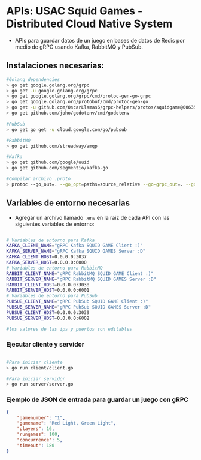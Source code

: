 # APIs: USAC Squid Games - Distributed Cloud Native System

- APIs para guardar datos de un juego en bases de datos de Redis por medio de gRPC usando Kafka, RabbitMQ y PubSub. 


## Instalaciones necesarias:

```bash
#Golang dependencies
> go get google.golang.org/grpc
> go get -u google.golang.org/grpc
> go get google.golang.org/grpc/cmd/protoc-gen-go-grpc
> go get google.golang.org/protobuf/cmd/protoc-gen-go
> go get -u github.com/OscarLlamas6/grpc-helpers/protos/squidgame@006352d75d8e1e7877b99cd456cb422f565ad504
> go get github.com/joho/godotenv/cmd/godotenv

#PubSub
> go get go get -u cloud.google.com/go/pubsub

#RabbitMQ
> go get github.com/streadway/amqp

#Kafka
> go get github.com/google/uuid
> go get github.com/segmentio/kafka-go

#Compilar archivo .proto
> protoc --go_out=. --go_opt=paths=source_relative --go-grpc_out=. --go-grpc_opt=paths=source_relative <.proto filename path>
```

## Variables de entorno necesarias

- Agregar un archivo llamado `.env` en la raiz de cada API con las siguientes variables de entorno:

```bash

# Variables de entorno para Kafka
KAFKA_CLIENT_NAME="gRPC Kafka SQUID GAME Client :)"
KAFKA_SERVER_NAME="gRPC Kafka SQUID GAMES Server :D"
KAFKA_CLIENT_HOST=0.0.0.0:3037
KAFKA_SERVER_HOST=0.0.0.0:6000
# Variables de entorno para RabbitMQ
RABBIT_CLIENT_NAME="gRPC RabbitMQ SQUID GAME Client :)"
RABBIT_SERVER_NAME="gRPC RabbitMQ SQUID GAMES Server :D"
RABBIT_CLIENT_HOST=0.0.0.0:3038
RABBIT_SERVER_HOST=0.0.0.0:6001
# Variables de entorno para PubSub
PUBSUB_CLIENT_NAME="gRPC PubSub SQUID GAME Client :)"
PUBSUB_SERVER_NAME="gRPC PubSub SQUID GAMES Server :D"
PUBSUB_CLIENT_HOST=0.0.0.0:3039
PUBSUB_SERVER_HOST=0.0.0.0:6002

#los valores de las ips y puertos son editables

```

### Ejecutar cliente y servidor

```bash

#Para iniciar cliente
> go run client/client.go

#Para iniciar servidor
> go run server/server.go
```

### Ejemplo de JSON de entrada para guardar un juego con gRPC

```json
{
    "gamenumber": "1",
    "gamename": "Red Light, Green Light",
    "players": 16,
    "rungames": 100,
    "concurrence": 5,
    "timeout": 180
}
```